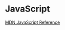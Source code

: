 # JavaScript

[MDN JavaScript Reference](https://developer.mozilla.org/en-US/docs/Web/JavaScript/Reference)